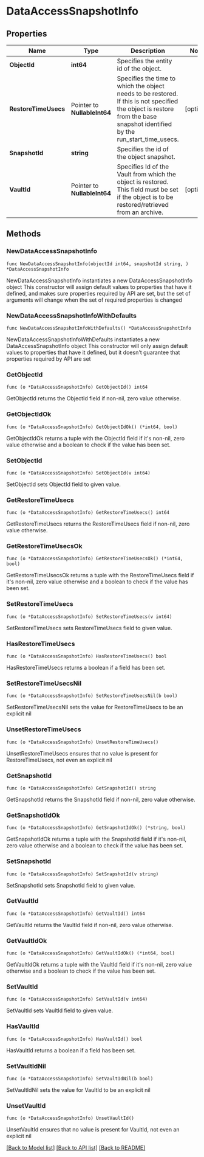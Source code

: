 # DataAccessSnapshotInfo

## Properties

Name | Type | Description | Notes
------------ | ------------- | ------------- | -------------
**ObjectId** | **int64** | Specifies the entity id of the object. | 
**RestoreTimeUsecs** | Pointer to **NullableInt64** | Specifies the time to which the object needs to be restored. If this is not specified the object is restore from the base snapshot identified by the run_start_time_usecs. | [optional] 
**SnapshotId** | **string** | Specifies the id of the object snapshot. | 
**VaultId** | Pointer to **NullableInt64** | Specifies Id of the Vault from which the object is restored. This field must be set if the object is to be restored/retrieved from an archive. | [optional] 

## Methods

### NewDataAccessSnapshotInfo

`func NewDataAccessSnapshotInfo(objectId int64, snapshotId string, ) *DataAccessSnapshotInfo`

NewDataAccessSnapshotInfo instantiates a new DataAccessSnapshotInfo object
This constructor will assign default values to properties that have it defined,
and makes sure properties required by API are set, but the set of arguments
will change when the set of required properties is changed

### NewDataAccessSnapshotInfoWithDefaults

`func NewDataAccessSnapshotInfoWithDefaults() *DataAccessSnapshotInfo`

NewDataAccessSnapshotInfoWithDefaults instantiates a new DataAccessSnapshotInfo object
This constructor will only assign default values to properties that have it defined,
but it doesn't guarantee that properties required by API are set

### GetObjectId

`func (o *DataAccessSnapshotInfo) GetObjectId() int64`

GetObjectId returns the ObjectId field if non-nil, zero value otherwise.

### GetObjectIdOk

`func (o *DataAccessSnapshotInfo) GetObjectIdOk() (*int64, bool)`

GetObjectIdOk returns a tuple with the ObjectId field if it's non-nil, zero value otherwise
and a boolean to check if the value has been set.

### SetObjectId

`func (o *DataAccessSnapshotInfo) SetObjectId(v int64)`

SetObjectId sets ObjectId field to given value.


### GetRestoreTimeUsecs

`func (o *DataAccessSnapshotInfo) GetRestoreTimeUsecs() int64`

GetRestoreTimeUsecs returns the RestoreTimeUsecs field if non-nil, zero value otherwise.

### GetRestoreTimeUsecsOk

`func (o *DataAccessSnapshotInfo) GetRestoreTimeUsecsOk() (*int64, bool)`

GetRestoreTimeUsecsOk returns a tuple with the RestoreTimeUsecs field if it's non-nil, zero value otherwise
and a boolean to check if the value has been set.

### SetRestoreTimeUsecs

`func (o *DataAccessSnapshotInfo) SetRestoreTimeUsecs(v int64)`

SetRestoreTimeUsecs sets RestoreTimeUsecs field to given value.

### HasRestoreTimeUsecs

`func (o *DataAccessSnapshotInfo) HasRestoreTimeUsecs() bool`

HasRestoreTimeUsecs returns a boolean if a field has been set.

### SetRestoreTimeUsecsNil

`func (o *DataAccessSnapshotInfo) SetRestoreTimeUsecsNil(b bool)`

 SetRestoreTimeUsecsNil sets the value for RestoreTimeUsecs to be an explicit nil

### UnsetRestoreTimeUsecs
`func (o *DataAccessSnapshotInfo) UnsetRestoreTimeUsecs()`

UnsetRestoreTimeUsecs ensures that no value is present for RestoreTimeUsecs, not even an explicit nil
### GetSnapshotId

`func (o *DataAccessSnapshotInfo) GetSnapshotId() string`

GetSnapshotId returns the SnapshotId field if non-nil, zero value otherwise.

### GetSnapshotIdOk

`func (o *DataAccessSnapshotInfo) GetSnapshotIdOk() (*string, bool)`

GetSnapshotIdOk returns a tuple with the SnapshotId field if it's non-nil, zero value otherwise
and a boolean to check if the value has been set.

### SetSnapshotId

`func (o *DataAccessSnapshotInfo) SetSnapshotId(v string)`

SetSnapshotId sets SnapshotId field to given value.


### GetVaultId

`func (o *DataAccessSnapshotInfo) GetVaultId() int64`

GetVaultId returns the VaultId field if non-nil, zero value otherwise.

### GetVaultIdOk

`func (o *DataAccessSnapshotInfo) GetVaultIdOk() (*int64, bool)`

GetVaultIdOk returns a tuple with the VaultId field if it's non-nil, zero value otherwise
and a boolean to check if the value has been set.

### SetVaultId

`func (o *DataAccessSnapshotInfo) SetVaultId(v int64)`

SetVaultId sets VaultId field to given value.

### HasVaultId

`func (o *DataAccessSnapshotInfo) HasVaultId() bool`

HasVaultId returns a boolean if a field has been set.

### SetVaultIdNil

`func (o *DataAccessSnapshotInfo) SetVaultIdNil(b bool)`

 SetVaultIdNil sets the value for VaultId to be an explicit nil

### UnsetVaultId
`func (o *DataAccessSnapshotInfo) UnsetVaultId()`

UnsetVaultId ensures that no value is present for VaultId, not even an explicit nil

[[Back to Model list]](../README.md#documentation-for-models) [[Back to API list]](../README.md#documentation-for-api-endpoints) [[Back to README]](../README.md)


